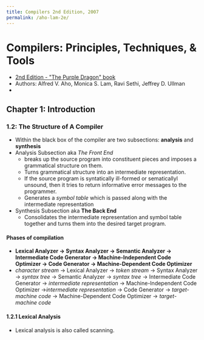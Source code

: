 ```yaml
---
title: Compilers 2nd Edition, 2007
permalink: /aho-lam-2e/
---
```



# Compilers: Principles, Techniques, & Tools
* [2nd Edition - "The Purple Dragon" book](https://en.wikipedia.org/wiki/Compilers:_Principles,_Techniques,_and_Tools)
* Authors: Alfred V. Aho, Monica S. Lam, Ravi Sethi, Jeffrey D. Ullman
* 

## Chapter 1:  Introduction

### 1.2: The Structure of A Compiler
* Within the black box of the compiler are two subsections: **analysis** and **synthesis**
* Analysis Subsection aka *The Front End*
	* breaks up the source program into constituent pieces and imposes a grammatical structure on them. 
	* Turns grammatical structure into an intermediate representation.
	* If the source program is syntatically ill-formed or sematicallyl unsound, then it tries to return informative error messages to the programmer.
	* Generates a *symbol table* which is passed along with the intermediate representation
* Synthesis Subsection aka **The Back End**
	* Consolidates the intermediate representation and symbol table together and turns them into the desired target program.

#### Phases of compilation
* **Lexical Analyzer &#8594; Syntax Analyzer &#8594; Semantic Analyzer &#8594; Intermediate Code Generator &#8594; Machine-Independent Code Optimizer &#8594; Code Generator &#8594; Machine-Dependent Code Optimizer**
*  *character stream* &#8594; Lexical Analyzer &#8594; *token stream* &#8594; Syntax Analyzer &#8594; *syntax tree* &#8594; Semantic Analyzer &#8594; *syntax tree* &#8594; Intermediate Code Generator &#8594; *intermediate representation* &#8594; Machine-Independent Code Optimizer &#8594;*intermediate representation* &#8594;  Code Generator &#8594; *target-machine code* &#8594; Machine-Dependent Code Optimizer &#8594; *target-machine code*

#### 1.2.1 Lexical Analysis
* Lexical analysis is also called scanning.
